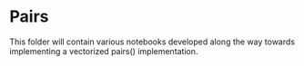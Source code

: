 # Pairs
This folder will contain various notebooks developed along the way towards implementing a vectorized pairs() implementation.


